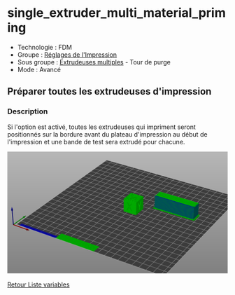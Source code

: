# single_extruder_multi_material_priming

* Technologie : FDM
* Groupe : [Réglages de l'Impression](../print_settings/print_settings.md)
* Sous groupe :  [Extrudeuses multiples](../print_settings/print_settings.md#extrudeuses-multiples) - Tour de purge
* Mode : Avancé

## Préparer toutes les extrudeuses d'impression

### Description

Si l'option est activé, toutes les extrudeuses qui impriment seront positionnés sur la bordure avant du plateau d'impression au début de l'impression et une bande de test sera extrudé pour chacune.

![Image : Préparation des extrudeuses activée](./images/single_extruder_multi_material_priming/136.png)

[Retour Liste variables](variable_list.md)